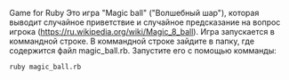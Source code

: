 Game for Ruby
Это игра "Magic ball" ("Волшебный шар"), которая выводит случайное приветствие и случайное предсказание на вопрос игрока (https://ru.wikipedia.org/wiki/Magic_8_ball).
Игра запускается в коммандной строке. В коммандной строке зайдите в папку, где содержится файл magic_ball.rb. Запустите его с помощью комманды:   

```ruby magic_ball.rb```
